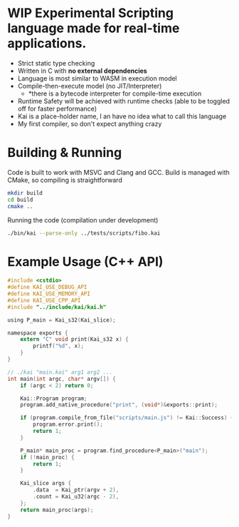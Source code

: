 
# WIP Experimental Scripting language made for real-time applications.

- Strict static type checking
- Written in C with **no external dependencies**
- Language is most similar to WASM in execution model
- Compile-then-execute model (no JIT/Interpreter)
	- *there is a bytecode interpreter for compile-time execution
- Runtime Safety will be achieved with runtime checks (able to be toggled off for faster performance)
- Kai is a place-holder name, I an have no idea what to call this language
- My first compiler, so don't expect anything crazy

# Building & Running
Code is built to work with MSVC and Clang and GCC.
Build is managed with CMake, so compiling is straightforward
```sh
mkdir build
cd build
cmake ..
```

Running the code (compilation under development)
```sh
./bin/kai --parse-only ../tests/scripts/fibo.kai
```

# Example Usage (C++ API)
```C
#include <cstdio>
#define KAI_USE_DEBUG_API
#define KAI_USE_MEMORY_API
#define KAI_USE_CPP_API
#include "../include/kai/kai.h"

using P_main = Kai_s32(Kai_slice);

namespace exports {
    extern "C" void print(Kai_s32 x) {
        printf("%d", x);
    }
}

// ./kai "main.kai" arg1 arg2 ...
int main(int argc, char* argv[]) {
    if (argc < 2) return 0;

    Kai::Program program;
    program.add_native_procedure("print", (void*)&exports::print);

    if (program.compile_from_file("scripts/main.js") != Kai::Success) {
        program.error.print();
        return 1;
    }

    P_main* main_proc = program.find_procedure<P_main>("main");
    if (!main_proc) {
        return 1;
    }

    Kai_slice args {
        .data  = Kai_ptr(argv + 2),
        .count = Kai_u32(argc - 2),
    };
    return main_proc(args);
}
```
